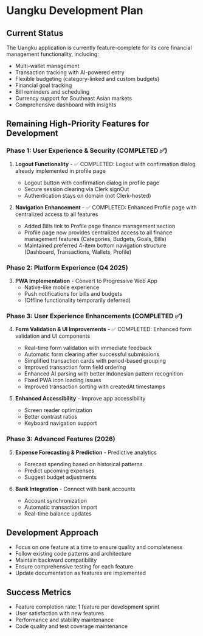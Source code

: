# Uangku Development Plan

## Current Status
The Uangku application is currently feature-complete for its core financial management functionality, including:
- Multi-wallet management
- Transaction tracking with AI-powered entry
- Flexible budgeting (category-linked and custom budgets)
- Financial goal tracking
- Bill reminders and scheduling
- Currency support for Southeast Asian markets
- Comprehensive dashboard with insights

## Remaining High-Priority Features for Development

### Phase 1: User Experience & Security (COMPLETED ✅)
1. **Logout Functionality** - ✅ COMPLETED: Logout with confirmation dialog already implemented in profile page
   - Logout button with confirmation dialog in profile page
   - Secure session clearing via Clerk signOut
   - Authentication stays on domain (not Clerk-hosted)

2. **Navigation Enhancement** - ✅ COMPLETED: Enhanced Profile page with centralized access to all features
   - Added Bills link to Profile page finance management section
   - Profile page now provides centralized access to all finance management features (Categories, Budgets, Goals, Bills)
   - Maintained preferred 4-item bottom navigation structure (Dashboard, Transactions, Wallets, Profile)

### Phase 2: Platform Experience (Q4 2025)
3. **PWA Implementation** - Convert to Progressive Web App
   - Native-like mobile experience
   - Push notifications for bills and budgets
   - (Offline functionality temporarily deferred)

### Phase 3: User Experience Enhancements (COMPLETED ✅)
4. **Form Validation & UI Improvements** - ✅ COMPLETED: Enhanced form validation and UI components
   - Real-time form validation with immediate feedback
   - Automatic form clearing after successful submissions
   - Simplified transaction cards with period-based grouping
   - Improved transaction form field ordering
   - Enhanced AI parsing with better Indonesian pattern recognition
   - Fixed PWA icon loading issues
   - Improved transaction sorting with createdAt timestamps

4. **Enhanced Accessibility** - Improve app accessibility
   - Screen reader optimization
   - Better contrast ratios
   - Keyboard navigation support

### Phase 3: Advanced Features (2026)
5. **Expense Forecasting & Prediction** - Predictive analytics
   - Forecast spending based on historical patterns
   - Predict upcoming expenses
   - Suggest budget adjustments

6. **Bank Integration** - Connect with bank accounts
   - Account synchronization
   - Automatic transaction import
   - Real-time balance updates

## Development Approach
- Focus on one feature at a time to ensure quality and completeness
- Follow existing code patterns and architecture
- Maintain backward compatibility
- Ensure comprehensive testing for each feature
- Update documentation as features are implemented

## Success Metrics
- Feature completion rate: 1 feature per development sprint
- User satisfaction with new features
- Performance and stability maintenance
- Code quality and test coverage maintenance